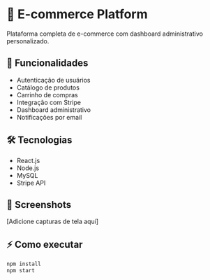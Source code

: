 # 🛒 E-commerce Platform

Plataforma completa de e-commerce com dashboard administrativo personalizado.

## 🚀 Funcionalidades
- Autenticação de usuários
- Catálogo de produtos
- Carrinho de compras
- Integração com Stripe
- Dashboard administrativo
- Notificações por email

## 🛠️ Tecnologias
- React.js
- Node.js
- MySQL
- Stripe API

## 📸 Screenshots
[Adicione capturas de tela aqui]

## ⚡ Como executar
```bash
npm install
npm start
